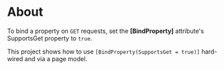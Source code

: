 ﻿# About

To bind a property on `GET` requests, set the **[BindProperty]** attribute's SupportsGet property to `true`.

This project shows how to use `[BindProperty(SupportsGet = true)]` hard-wired and via a page model.

